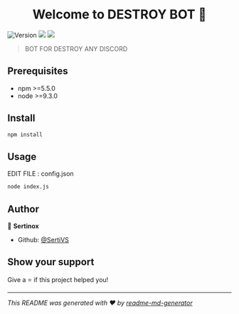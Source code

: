 <h1 align="center">Welcome to DESTROY BOT 👋</h1>
<p>
  <img alt="Version" src="https://img.shields.io/badge/version-1.0.0-blue.svg?cacheSeconds=2592000" />
  <img src="https://img.shields.io/badge/npm-%3E%3D5.5.0-blue.svg" />
  <img src="https://img.shields.io/badge/node-%3E%3D9.3.0-blue.svg" />
</p>

> BOT FOR DESTROY ANY DISCORD

## Prerequisites

- npm >=5.5.0
- node >=9.3.0

## Install

```sh
npm install
```

## Usage

EDIT FILE : config.json

```sh
node index.js
```

## Author

👤 **Sertinox**

* Github: [@SertiVS](https://github.com/SertiVS)

## Show your support

Give a ⭐️ if this project helped you!

***
_This README was generated with ❤️ by [readme-md-generator](https://github.com/kefranabg/readme-md-generator)_
